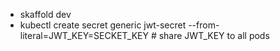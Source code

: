 - skaffold dev
- kubectl create secret generic jwt-secret --from-literal=JWT_KEY=SECKET_KEY # share JWT_KEY to all pods

